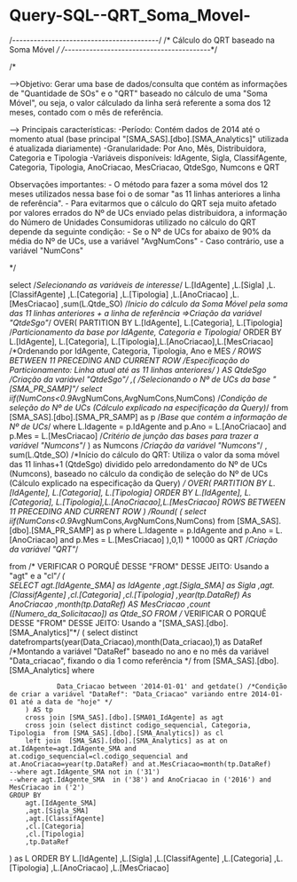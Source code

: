 # Query-SQL--QRT_Soma_Movel-


/*-----------------------------------------*/
/* Cálculo do QRT baseado na Soma Móvel    */
/*-----------------------------------------*/

/*

-->Objetivo: Gerar uma base de dados/consulta que contém as informações de "Quantidade de SOs" e o "QRT" baseado no cálculo de uma
		    "Soma Móvel", ou seja, o valor cálculado da linha será referente a soma dos 12 meses, contado com o mês de referência.

--> Principais características: 
	-Período: Contém dados de 2014 até o momento atual (base principal "[SMA_SAS].[dbo].[SMA_Analytics]" utilizada é atualizada diariamente)
	-Granularidade:  Por Ano, Mês, Distribuidora, Categoria e Tipologia 
	-Variáveis disponíveis: IdAgente, Sigla, ClassifAgente, Categoria, Tipologia, AnoCriacao, MesCriacao, QtdeSgo, Numcons e QRT
 

Observações importantes:
	- O método para fazer a soma móvel dos 12 meses utilizados nessa base foi o de somar "as 11 linhas anteriores a linha de referência".
	- Para evitarmos que o cálculo do QRT seja muito afetado por valores errados do Nº de UCs enviado pelas distribuidora,
	   a informação do Número de Unidades Consumidoras utilizado no cálculo do QRT depende da seguinte condição:
			- Se o Nº de UCs for abaixo de 90% da média do Nº de UCs, use a variável "AvgNumCons" 
			- Caso contrário, use a variável "NumCons"

*/


select
	/*Selecionando as variáveis de interesse*/
    L.[IdAgente]
    ,L.[Sigla]
    ,L.[ClassifAgente]
    ,L.[Categoria]
    ,L.[Tipologia]
    ,L.[AnoCriacao]
    ,L.[MesCriacao]
    ,sum(L.Qtde_SO)
		/*Inicio do cálculo da Soma Móvel pela soma das 11 linhas anteriores + a linha de referência =>Criação da variável "QtdeSgo"*/
        OVER(
            PARTITION BY L.[IdAgente], L.[Categoria], L.[Tipologia] /*Particionamento da base por IdAgente, Categoria e Tipologia*/
            ORDER BY L.[IdAgente], L.[Categoria], L.[Tipologia],L.[AnoCriacao],L.[MesCriacao] /*Ordenando por IdAgente, Categoria, Tipologia, Ano e MES */
            ROWS BETWEEN 11 PRECEDING AND CURRENT ROW /*Especificação do Particionamento: Linha atual até as 11 linhas anteriores*/
         )  AS QtdeSgo /*Criação da variável "QtdeSgo"*/ 
    ,(
		/*Selecionando o Nº de UCs da base "[SMA_PR_SAMP]"*/
        select iif(NumCons<0.9*AvgNumCons,AvgNumCons,NumCons) /*Condição de seleção do Nº de UCs (Cálculo explicado na especificação da Query)*/
        from [SMA_SAS].[dbo].[SMA_PR_SAMP] as p /*Base que contém a informação de Nº de UCs*/
        where L.Idagente = p.IdAgente and p.Ano = L.[AnoCriacao] and p.Mes = L.[MesCriacao] /*Critério de junção das bases para trazer a variável "Numcons"*/
    ) as Numcons /*Criação da variável "Numcons"*/ 
    ,
    sum(L.Qtde_SO)
		/*Início do cálculo do QRT: Utiliza o valor da soma móvel das 11 linhas+1 (QtdeSgo) 
		   dividido pelo arredondamento do Nº de UCs (Numcons), baseado no cálculo da condição de seleção do Nº de UCs (Cálculo explicado na especificação da Query)   */
        OVER(
            PARTITION BY L.[IdAgente], L.[Categoria], L.[Tipologia]
            ORDER BY L.[IdAgente], L.[Categoria], L.[Tipologia],L.[AnoCriacao],L.[MesCriacao]
            ROWS BETWEEN 11 PRECEDING AND CURRENT ROW
         )
    /Round(
        (
        select iif(NumCons<0.9*AvgNumCons,AvgNumCons,NumCons)
        from [SMA_SAS].[dbo].[SMA_PR_SAMP] as p
        where L.Idagente = p.IdAgente
        and p.Ano = L.[AnoCriacao] and p.Mes = L.[MesCriacao]
        ),0,1) * 10000 as QRT /*Criação da variável "QRT"*/

from /* VERIFICAR O PORQUÊ DESSE "FROM" DESSE JEITO: Usando a "agt" e a "cl"*/
(           
    SELECT
        agt.[IdAgente_SMA] as IdAgente
        ,agt.[Sigla_SMA] as Sigla
        ,agt.[ClassifAgente]
        ,cl.[Categoria]
        ,cl.[Tipologia]
        ,year(tp.DataRef) As AnoCriacao
        ,month(tp.DataRef) AS MesCriacao
        ,count ([Numero_da_Solicitacao]) as Qtde_SO
    FROM   /* VERIFICAR O PORQUÊ DESSE "FROM" DESSE JEITO: Usando a "[SMA_SAS].[dbo].[SMA_Analytics]"*/
        (
            select
                distinct datefromparts(year(Data_Criacao),month(Data_criacao),1) as DataRef /*Montando a variável "DataRef" baseado no ano e no mês da variável "Data_criacao", fixando o dia 1 como referência  */
            from [SMA_SAS].[dbo].[SMA_Analytics]
            where
                
                Data_Criacao between '2014-01-01' and getdate() /*Condição de criar a variável "DataRef": "Data_Criacao" variando entre 2014-01-01 até a data de "hoje" */
        ) AS tp
        cross join [SMA_SAS].[dbo].[SMA01_IdAgente] as agt
        cross join (select distinct codigo_sequencial, Categoria, Tipologia  from [SMA_SAS].[dbo].[SMA_Analytics]) as cl
        left join  [SMA_SAS].[dbo].[SMA_Analytics] as at on at.IdAgente=agt.IdAgente_SMA and at.codigo_sequencial=cl.codigo_sequencial and at.AnoCriacao=year(tp.DataRef) and at.MesCriacao=month(tp.DataRef)
    --where agt.IdAgente_SMA not in ('31')
	--where agt.IdAgente_SMA  in ('38') and AnoCriacao in ('2016') and MesCriacao in ('2')
    GROUP BY
        agt.[IdAgente_SMA]
        ,agt.[Sigla_SMA]
        ,agt.[ClassifAgente]
        ,cl.[Categoria]
        ,cl.[Tipologia]
        ,tp.DataRef
) as L
ORDER BY
    L.[IdAgente]
    ,L.[Sigla]
    ,L.[ClassifAgente]
    ,L.[Categoria]
    ,L.[Tipologia]
    ,L.[AnoCriacao]
    ,L.[MesCriacao]
